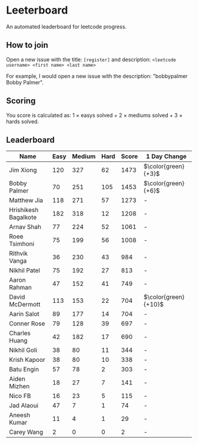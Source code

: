 # Leeterboard

An automated leaderboard for leetcode progress.

## How to join

Open a new issue with the title: `[register]` and description:
`<leetcode username> <first name> <last name>`

For example, I would open a new issue with the description: "bobbypalmer Bobby Palmer".

## Scoring

You score is calculated as:
1 $\times$ easys solved + 2 $\times$ mediums solved + 3 $\times$ hards solved.

## Leaderboard
| Name | Easy | Medium | Hard | Score | 1 Day Change |
| --- | --- | --- | --- | --- | --- |
| Jim Xiong | 120 | 327 | 62 | 1473 | $\color{green}{+3}$ |
| Bobby Palmer | 70 | 251 | 105 | 1453 | $\color{green}{+6}$ |
| Matthew Jia | 118 | 271 | 57 | 1273 | - |
| Hrishikesh Bagalkote | 182 | 318 | 12 | 1208 | - |
| Arnav Shah | 77 | 224 | 52 | 1061 | - |
| Roee Tsimhoni | 75 | 199 | 56 | 1008 | - |
| Rithvik Vanga | 36 | 230 | 43 | 984 | - |
| Nikhil Patel | 75 | 192 | 27 | 813 | - |
| Aaron Rahman | 47 | 152 | 41 | 749 | - |
| David McDermott | 113 | 153 | 22 | 704 | $\color{green}{+10}$ |
| Aarin Salot | 89 | 177 | 14 | 704 | - |
| Conner Rose | 79 | 128 | 39 | 697 | - |
| Charles Huang | 42 | 182 | 17 | 690 | - |
| Nikhil Goli | 38 | 80 | 11 | 344 | - |
| Krish Kapoor | 38 | 80 | 10 | 338 | - |
| Batu Engin | 57 | 78 | 2 | 303 | - |
| Aiden Mizhen | 18 | 27 | 7 | 141 | - |
| Nico FB | 16 | 23 | 5 | 115 | - |
| Jad Alaoui | 47 | 7 | 1 | 74 | - |
| Aneesh Kumar | 11 | 4 | 1 | 29 | - |
| Carey Wang | 2 | 0 | 0 | 2 | - |

